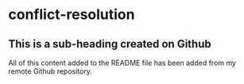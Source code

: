# conflict-resolution

## This is a sub-heading created on Github

All of this content added to the README file has been added from my remote Github repository.
